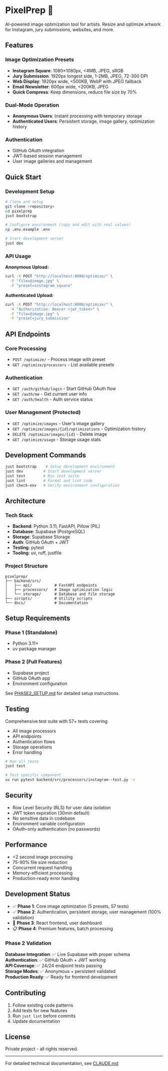 # PixelPrep 🎨

AI-powered image optimization tool for artists. Resize and optimize artwork for Instagram, jury submissions, websites, and more.

## Features

### Image Optimization Presets
- **Instagram Square**: 1080×1080px, <4MB, JPEG, sRGB
- **Jury Submission**: 1920px longest side, 1-2MB, JPEG, 72-300 DPI  
- **Web Display**: 1920px wide, <500KB, WebP with JPEG fallback
- **Email Newsletter**: 600px wide, <200KB, JPEG
- **Quick Compress**: Keep dimensions, reduce file size by 70%

### Dual-Mode Operation
- **Anonymous Users**: Instant processing with temporary storage
- **Authenticated Users**: Persistent storage, image gallery, optimization history

### Authentication
- GitHub OAuth integration
- JWT-based session management
- User image galleries and management

## Quick Start

### Development Setup

```bash
# Clone and setup
git clone <repository>
cd pixelprep
just bootstrap

# Configure environment (copy and edit with real values)
cp .env.example .env

# Start development server
just dev
```

### API Usage

**Anonymous Upload:**
```bash
curl -X POST "http://localhost:8000/optimize/" \
  -F "file=@image.jpg" \
  -F "preset=instagram_square"
```

**Authenticated Upload:**
```bash
curl -X POST "http://localhost:8000/optimize/" \
  -H "Authorization: Bearer <jwt_token>" \
  -F "file=@image.jpg" \
  -F "preset=jury_submission"
```

## API Endpoints

### Core Processing
- `POST /optimize/` - Process image with preset
- `GET /optimize/processors` - List available presets

### Authentication  
- `GET /auth/github/login` - Start GitHub OAuth flow
- `GET /auth/me` - Get current user info
- `GET /auth/health` - Auth service status

### User Management (Protected)
- `GET /optimize/images` - User's image gallery
- `GET /optimize/images/{id}/optimizations` - Optimization history
- `DELETE /optimize/images/{id}` - Delete image
- `GET /optimize/usage` - Storage usage stats

## Development Commands

```bash
just bootstrap    # Setup development environment
just dev         # Start development server  
just test        # Run test suite
just lint        # Format and lint code
just check-env   # Verify environment configuration
```

## Architecture

### Tech Stack
- **Backend**: Python 3.11, FastAPI, Pillow (PIL)
- **Database**: Supabase (PostgreSQL)
- **Storage**: Supabase Storage
- **Auth**: GitHub OAuth + JWT
- **Testing**: pytest
- **Tooling**: uv, ruff, justfile

### Project Structure
```
pixelprep/
├── backend/src/
│   ├── api/          # FastAPI endpoints
│   ├── processors/   # Image optimization logic
│   └── storage/      # Database and file storage
├── scripts/          # Utility scripts
└── docs/             # Documentation
```

## Setup Requirements

### Phase 1 (Standalone)
- Python 3.11+
- uv package manager

### Phase 2 (Full Features)  
- Supabase project
- GitHub OAuth app
- Environment configuration

See [PHASE2_SETUP.md](./PHASE2_SETUP.md) for detailed setup instructions.

## Testing

Comprehensive test suite with 57+ tests covering:
- All image processors
- API endpoints  
- Authentication flows
- Storage operations
- Error handling

```bash
# Run all tests
just test

# Test specific component
uv run pytest backend/src/processors/instagram--test.py -v
```

## Security

- Row Level Security (RLS) for user data isolation
- JWT token expiration (30min default)
- No sensitive data in codebase
- Environment variable configuration
- OAuth-only authentication (no passwords)

## Performance

- <2 second image processing
- 75-90% file size reduction
- Concurrent request handling
- Memory-efficient processing
- Production-ready error handling

## Development Status

- ✅ **Phase 1**: Core image optimization (5 presets, 57 tests)
- ✅ **Phase 2**: Authentication, persistent storage, user management (100% validation)
- 🚧 **Phase 3**: React frontend, user dashboard
- 📋 **Phase 4**: Premium features, batch processing

### Phase 2 Validation
**Database Integration**: ✅ Live Supabase with proper schema  
**Authentication**: ✅ GitHub OAuth + JWT working  
**API Coverage**: ✅ 24/24 endpoint tests passing  
**Storage Modes**: ✅ Anonymous + persistent validated  
**Production Ready**: ✅ Ready for frontend development

## Contributing

1. Follow existing code patterns
2. Add tests for new features
3. Run `just lint` before commits
4. Update documentation

## License

Private project - all rights reserved.

---

For detailed technical documentation, see [CLAUDE.md](./CLAUDE.md)